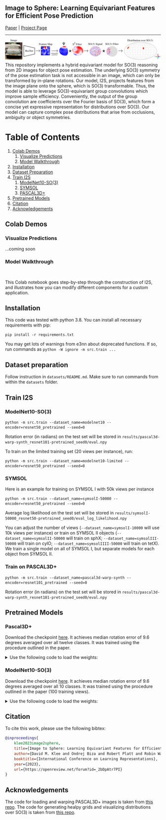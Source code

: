 ## Image to Sphere: Learning Equivariant Features for Efficient Pose Prediction
[Paper](https://openreview.net/forum?id=_2bDpAtr7PI) | [Project Page](https://dmklee.github.io/image2sphere/)

---------------------------------------------------------------------
![I2S model](assets/figure1.png)
This repository implements a hybrid equivariant model for SO(3) reasoning from 2D images for object pose estimation.
The underlying SO(3) symmetry of the pose estimation task is not accessible in an image, which can only be transformed
by in-plane rotations.  Our model, I2S, projects features from the image plane onto the sphere, which is SO(3) transformable.  Thus,
the model is able to leverage SO(3)-equivariant group convolutions which improve sample efficiency.  Conveniently,
the output of the group convolution are coefficients over the Fourier basis of SO(3), which form a concise yet expressive
representation for distributions over SO(3).  Our model can capture complex pose distributions that arise from occlusions, 
ambiguity or object symmetries.

# Table of Contents
1. [Colab Demos](#colab)
    1. [Visualize Predictions](#visualize)
    2. [Model Walkthrough](#walkthrough)
2. [Installation](#install)
3. [Dataset Preparation](#data)
4. [Train I2S](#experiments)
    1. [ModelNet10-SO(3)](#modelnet)
    2. [SYMSOL](#symsol)
    2. [PASCAL3D+](#pascal)
4. [Pretrained Models](#pretrained)
5. [Citation](#citation)
6. [Acknowledgements](#acknowledgements)

## Colab Demos <a name="colab"></a>
### Visualize Predictions <a name="visualize"></a>
...coming soon

### Model Walkthrough <a name="walkthrough"></a> 
<a href="https://colab.research.google.com/github/dmklee/image2sphere/blob/main/model_walkthrough.ipynb">
	<img src="https://colab.research.google.com/assets/colab-badge.svg" alt="" height="25">
</a>

This Colab notebook goes step-by-step through the construction of I2S, and illustrates
how you can modify different components for a custom application.


## Installation <a name="install"></a>
This code was tested with python 3.8.  You can install all necessary requirements with pip:
```
pip install -r requirements.txt
```
You may get lots of warnings from e3nn about deprecated functions. If so, run commands as `python -W ignore -m src.train ...`

## Dataset preparation <a name="data"></a>
Follow instruction in `datasets/README.md`.  Make sure to run commands from 
within the `datasets` folder.

## Train I2S <a name="experiments"></a>
### ModelNet10-SO(3) <a name="modelnet"></a>
```
python -m src.train --dataset_name=modelnet10 --encoder=resnet50_pretrained --seed=0
```
Rotation error (in radians) on the test set will be stored in `results/pascal3d-warp-synth_resnet101-pretrained_seed0/eval.npy`

To train on the limited training set (20 views per instance), run:
```Wednesday 3:42 PM Call started
python -m src.train --dataset_name=modelnet10-limited --encoder=resnet50_pretrained --seed=0
```

### SYMSOL <a name="symsol"></a>
Here is an example for training on SYMSOL I with 50k views per instance
```
python -m src.train --dataset_name=symsolI-50000 --encoder=resnet50_pretrained --seed=0
```
Average log likelihood on the test set will be stored in `results/symsolI-50000_resnet50-pretrained_seed0/eval_log_likelihood.npy`

You can adjust the number of views (`--dataset_name=symsolI-10000` will use 10k views per instance) or
train on SYMSOL II objects (`--dataset_name=symsolII-50000` will train on sphX; `--dataset_name=symsolIII-50000` will train on cylO; `--dataset_name=symsolIIII-50000` will train on tetX).  We train a single model on all of SYMSOL I, but separate models for each object from SYMSOL II.

### Train on PASCAL3D+ <a name="pascal"></a>
```
python -m src.train --dataset_name=pascal3d-warp-synth --encoder=resnet101_pretrained --seed=0
```
Rotation error (in radians) on the test set will be stored in `results/pascal3d-warp-synth_resnet101-pretrained_seed0/eval.npy`

## Pretrained Models <a name="pretrained"></a>
### Pascal3D+
Download the checkpoint [here](https://drive.google.com/file/d/1dWlvGp1QY3esAqZgOnPikR6TpJmBUngd/view?usp=sharing).  It achieves median rotation error of 9.6 degrees averaged over all twelve classes.  It was trained using the procedure outlined in the paper. 

<details>
<summary> Use the following code to load the weights: </summary>
	
```python
from src.predictor import I2S

model = I2S(num_classes=12, encoder='resnet101')
checkpoint = torch.load('pascal3d_checkpoint.pt')
model.load_state_dict(checkpoint)
model.eval()
```

</details>
	
### ModelNet10-SO(3) 
Download the checkpoint [here](). It achieves median rotation error of 9.6 degrees averaged over all 10 classes.  It was trained using the procedure outlined in the paper (100 training views).  

<details>
<summary> Use the following code to load the weights: </summary>
	
```python
from src.predictor import I2S

model = I2S(num_classes=10, encoder='resnet50')
checkpoint = torch.load('modelnet10so3_checkpoint.pt')
model.load_state_dict(checkpoint)
model.eval()
```
</details>

## Citation <a name="citation"></a>
To cite this work, please use the following bibtex:
```bibtex
@inproceedings{
	klee2023image2sphere,
	title={Image to Sphere: Learning Equivariant Features for Efficient Pose Prediction},
	author={David M. Klee and Ondrej Biza and Robert Platt and Robin Walters},
	booktitle={International Conference on Learning Representations},
	year={2023},
	url={https://openreview.net/forum?id=_2bDpAtr7PI}
}
```

## Acknowledgements <a name="acknowledgements"></a>
The code for loading and warping PASCAL3D+ images is taken from [this repo](https://github.com/Davmo049/Public_prob_orientation_estimation_with_matrix_fisher_distributions).  The code for generating healpy grids and visualizing distributions over SO(3) is taken from [this repo](https://github.com/google-research/google-research/tree/master/implicit_pdf).


